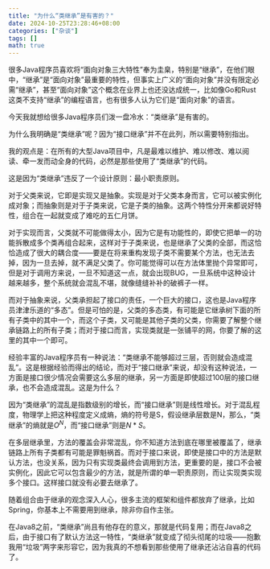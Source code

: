 ```yaml
---
title: "为什么“类继承”是有害的？"
date: 2024-10-25T23:28:46+08:00
categories: ["杂谈"]
tags: []
math: true
---
```


很多Java程序员喜欢将“面向对象三大特性”奉为圭臬，特别是“继承”，在他们眼中，“继承”是“面向对象”最重要的特性，但事实上广义的“面向对象”并没有限定必需“继承”，甚至“面向对象”这个概念在业界上也还没达成统一，比如像Go和Rust这类不支持“继承”的编程语言，也有很多人认为它们是“面向对象”的语言。

今天我就想给很多Java程序员们泼一盘冷水：“类继承”是有害的。

为什么我明确是“类继承”呢？因为“接口继承”并不在此列，所以需要特别指出。

我的观点是：在所有的大型Java项目中，凡是最难以维护、难以修改、难以阅读、牵一发而动全身的代码，必然是那些使用了“类继承”的代码。

这是因为“类继承”违反了一个设计原则：最小职责原则。

对于父类来说，它即是实现又是抽象。实现是对于父类本身而言，它可以被实例化成对象；而抽象则是对于子类来说，它是子类的抽象。这两个特性分开来都说好特性，组合在一起就变成了难吃的五仁月饼。

对于实现而言，父类就不可能做得太小，因为它是有功能性的，即使它把单一的功能拆散成多个类再组合起来，这样对于子类来说，也是继承了父类的全部，而这恰恰造成了很大的耦合度——要是在将来重构发现子类不需要某个方法，也无法去掉，因为一旦去掉，就不满足父类了。你可能觉得可以在方法体里抛个异常即可，但是对于调用方来说，一旦不知道这一点，就会出现BUG，一旦系统中这种设计越来越多，整个系统就会混乱不堪，就像缝缝补补的破裤子一样。

而对于抽象来说，父类承担起了接口的责任，一个巨大的接口，这也是Java程序员津津乐道的“多态”。但是可怕的是，父类的多态类，有可能是它继承树下面的所有子类中的其中一个，而这个子类，又可能是其他子类的父类，你需要了解整个继承链路上的所有子类；而对于接口而言，实现类就是一张铺平的网，你要了解的这里的其中一个即可。

经验丰富的Java程序员有一种说法：“类继承不能够超过三层，否则就会造成混乱”。这是根据经验而得出的结论，而对于“接口继承”来说，却没有这种说法，一方面是接口很少情况会需要这么多层的继承，另一方面是即使超过100层的接口继承，也不会造成混乱。这是为什么？

因为“类继承”的混乱是指数级别的增长，而“接口继承”则是线性增长。对于混乱程度，物理学上把这种程度定义成熵，熵的符号是S，假设继承层数是N，那么，“类继承”的熵就是$O^N$，而“接口继承”则是$N*S$。

在多层继承里，方法的覆盖会非常混乱，你不知道方法到底在哪里被覆盖了，继承链路上所有子类都有可能是罪魁祸首。而对于接口来说，即使是接口中的方法是默认方法，也没关系，因为只有实现类最终会调用到方法，更重要的是，接口不会被实例化，因此它可以包含最少的方法，就是所谓的单一职责原则，而让实现类实现多个接口。这样接口就没有必要去继承了。

随着组合由于继承的观念深入人心，很多主流的框架和组件都放弃了继承，比如Spring，你基本上不需要用到继承，除非你自作主张。

在Java8之前，“类继承”尚且有他存在的意义，那就是代码复用；而在Java8之后，由于接口有了默认方法这一特性，“类继承”就变成了彻头彻尾的垃圾——抱歉我用“垃圾”两字来形容它，因为我真的不想看到那些使用了继承还沾沾自喜的代码了。
